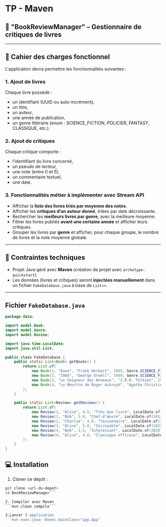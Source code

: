 # TP - Maven

## 📘 "BookReviewManager" – Gestionnaire de critiques de livres

---

## 🧱 Cahier des charges fonctionnel

L'application devra permettre les fonctionnalités suivantes :

### 1. **Ajout de livres**

Chaque livre possède :

- un identifiant (UUID ou auto-incrément),
- un titre,
- un auteur,
- une année de publication,
- un genre littéraire (enum : SCIENCE_FICTION, POLICIER, FANTASY, CLASSIQUE, etc.).

### 2. **Ajout de critiques**

Chaque critique comporte :

- l’identifiant du livre concerné,
- un pseudo de lecteur,
- une note (entre 0 et 5),
- un commentaire textuel,
- une date.

### 3. **Fonctionnalités métier à implémenter avec Stream API**

- Afficher la **liste des livres triés par moyenne des notes**.
- Afficher les **critiques d’un auteur donné**, triées par date décroissante.
- Rechercher les **meilleurs livres par genre**, avec la meilleure moyenne.
- Filtrer les livres publiés **avant une certaine année** et afficher leurs critiques.
- Grouper les livres par **genre** et afficher, pour chaque groupe, le nombre de livres et la note moyenne globale.

---

## 🔧 Contraintes techniques

- Projet Java géré avec **Maven** (création de projet avec `archetype-quickstart`).
- Les données (livres et critiques) seront **injectées manuellement** dans un fichier `FakeDatabase.java` à base de `List<>`.

---

## Fichier `FakeDatabase.java`

```java
package data;

import model.Book;
import model.Genre;
import model.Review;

import java.time.LocalDate;
import java.util.List;

public class FakeDatabase {
    public static List<Book> getBooks() {
        return List.of(
            new Book(1, "Dune", "Frank Herbert", 1965, Genre.SCIENCE_FICTION),
            new Book(2, "1984", "George Orwell", 1949, Genre.SCIENCE_FICTION),
            new Book(3, "Le Seigneur des Anneaux", "J.R.R. Tolkien", 1954, Genre.FANTASY),
            new Book(4, "Le Meurtre de Roger Ackroyd", "Agatha Christie", 1926, Genre.POLICIER)
        );
    }

    public static List<Review> getReviews() {
        return List.of(
            new Review(1, "Alice", 4.5, "Très bon livre", LocalDate.of(2022, 5, 1)),
            new Review(1, "Bob", 5.0, "Chef-d’œuvre", LocalDate.of(2023, 3, 12)),
            new Review(2, "Charlie", 4.0, "Visionnaire", LocalDate.of(2021, 11, 20)),
            new Review(3, "Alice", 5.0, "Incroyable", LocalDate.of(2022, 1, 10)),
            new Review(4, "Bob", 3.5, "Intéressant", LocalDate.of(2020, 7, 4)),
            new Review(4, "Alice", 4.0, "Classique efficace", LocalDate.of(2022, 8, 15))
        );
    }
}
```

## 💻 Installation

1. Cloner ce dépôt :

```bash
git clone <url-du-depot>
cd BookReviewManager```

2. Compiler avec Maven
```mvn clean compile```

3.Lancer l'application
```mvn exec:java -Dexec.mainClass="app.App"
